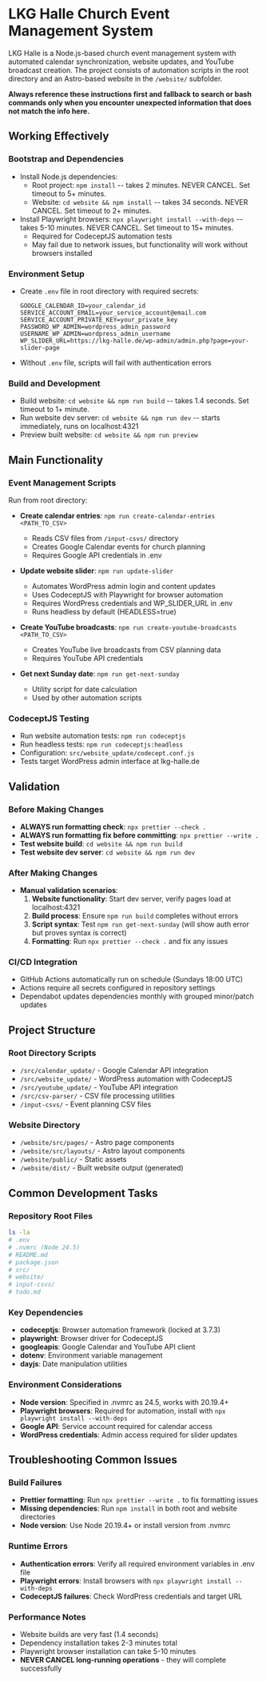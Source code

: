 # LKG Halle Church Event Management System

LKG Halle is a Node.js-based church event management system with automated calendar synchronization, website updates, and YouTube broadcast creation. The project consists of automation scripts in the root directory and an Astro-based website in the `/website/` subfolder.

**Always reference these instructions first and fallback to search or bash commands only when you encounter unexpected information that does not match the info here.**

## Working Effectively

### Bootstrap and Dependencies

- Install Node.js dependencies:
  - Root project: `npm install` -- takes 2 minutes. NEVER CANCEL. Set timeout to 5+ minutes.
  - Website: `cd website && npm install` -- takes 34 seconds. NEVER CANCEL. Set timeout to 2+ minutes.
- Install Playwright browsers: `npx playwright install --with-deps` -- takes 5-10 minutes. NEVER CANCEL. Set timeout to 15+ minutes.
  - Required for CodeceptJS automation tests
  - May fail due to network issues, but functionality will work without browsers installed

### Environment Setup

- Create `.env` file in root directory with required secrets:
  ```
  GOOGLE_CALENDAR_ID=your_calendar_id
  SERVICE_ACCOUNT_EMAIL=your_service_account@email.com
  SERVICE_ACCOUNT_PRIVATE_KEY=your_private_key
  PASSWORD_WP_ADMIN=wordpress_admin_password
  USERNAME_WP_ADMIN=wordpress_admin_username
  WP_SLIDER_URL=https://lkg-halle.de/wp-admin/admin.php?page=your-slider-page
  ```
- Without `.env` file, scripts will fail with authentication errors

### Build and Development

- Build website: `cd website && npm run build` -- takes 1.4 seconds. Set timeout to 1+ minute.
- Run website dev server: `cd website && npm run dev` -- starts immediately, runs on localhost:4321
- Preview built website: `cd website && npm run preview`

## Main Functionality

### Event Management Scripts

Run from root directory:

- **Create calendar entries**: `npm run create-calendar-entries <PATH_TO_CSV>`
  - Reads CSV files from `/input-csvs/` directory
  - Creates Google Calendar events for church planning
  - Requires Google API credentials in .env
- **Update website slider**: `npm run update-slider`
  - Automates WordPress admin login and content updates
  - Uses CodeceptJS with Playwright for browser automation
  - Requires WordPress credentials and WP_SLIDER_URL in .env
  - Runs headless by default (HEADLESS=true)

- **Create YouTube broadcasts**: `npm run create-youtube-broadcasts <PATH_TO_CSV>`
  - Creates YouTube live broadcasts from CSV planning data
  - Requires YouTube API credentials
- **Get next Sunday date**: `npm run get-next-sunday`
  - Utility script for date calculation
  - Used by other automation scripts

### CodeceptJS Testing

- Run website automation tests: `npm run codeceptjs`
- Run headless tests: `npm run codeceptjs:headless`
- Configuration: `src/website_update/codecept.conf.js`
- Tests target WordPress admin interface at lkg-halle.de

## Validation

### Before Making Changes

- **ALWAYS run formatting check**: `npx prettier --check .`
- **ALWAYS run formatting fix before committing**: `npx prettier --write .`
- **Test website build**: `cd website && npm run build`
- **Test website dev server**: `cd website && npm run dev`

### After Making Changes

- **Manual validation scenarios**:
  1. **Website functionality**: Start dev server, verify pages load at localhost:4321
  2. **Build process**: Ensure `npm run build` completes without errors
  3. **Script syntax**: Test `npm run get-next-sunday` (will show auth error but proves syntax is correct)
  4. **Formatting**: Run `npx prettier --check .` and fix any issues

### CI/CD Integration

- GitHub Actions automatically run on schedule (Sundays 18:00 UTC)
- Actions require all secrets configured in repository settings
- Dependabot updates dependencies monthly with grouped minor/patch updates

## Project Structure

### Root Directory Scripts

- `/src/calendar_update/` - Google Calendar API integration
- `/src/website_update/` - WordPress automation with CodeceptJS
- `/src/youtube_update/` - YouTube API integration
- `/src/csv-parser/` - CSV file processing utilities
- `/input-csvs/` - Event planning CSV files

### Website Directory

- `/website/src/pages/` - Astro page components
- `/website/src/layouts/` - Astro layout components
- `/website/public/` - Static assets
- `/website/dist/` - Built website output (generated)

## Common Development Tasks

### Repository Root Files

```bash
ls -la
# .env
# .nvmrc (Node 24.5)
# README.md
# package.json
# src/
# website/
# input-csvs/
# todo.md
```

### Key Dependencies

- **codeceptjs**: Browser automation framework (locked at 3.7.3)
- **playwright**: Browser driver for CodeceptJS
- **googleapis**: Google Calendar and YouTube API client
- **dotenv**: Environment variable management
- **dayjs**: Date manipulation utilities

### Environment Considerations

- **Node version**: Specified in .nvmrc as 24.5, works with 20.19.4+
- **Playwright browsers**: Required for automation, install with `npx playwright install --with-deps`
- **Google API**: Service account required for calendar access
- **WordPress credentials**: Admin access required for slider updates

## Troubleshooting Common Issues

### Build Failures

- **Prettier formatting**: Run `npx prettier --write .` to fix formatting issues
- **Missing dependencies**: Run `npm install` in both root and website directories
- **Node version**: Use Node 20.19.4+ or install version from .nvmrc

### Runtime Errors

- **Authentication errors**: Verify all required environment variables in .env file
- **Playwright errors**: Install browsers with `npx playwright install --with-deps`
- **CodeceptJS failures**: Check WordPress credentials and target URL

### Performance Notes

- Website builds are very fast (1.4 seconds)
- Dependency installation takes 2-3 minutes total
- Playwright browser installation can take 5-10 minutes
- **NEVER CANCEL long-running operations** - they will complete successfully
